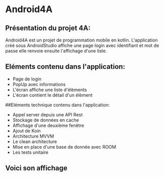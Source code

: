 # Android4A
## Présentation du projet 4A:

Android4A est un projet de programmation mobile en kotlin.
L'application créé sous AndroidStudio affiche une page login avec identifiant et mot de passe
elle renvoie ensuite l'affichage d'une liste.

## Eléments contenu dans l'application:
* Page de login
* PopUp avec informations
* L'écran affiche une liste d'élèments
* L'écran contient le détail d'un élèment

##Eléments technique contenu dans l'application:
* Appel server depuis une API Rest
* Stockage de données en cache
* Affichage d'une deuxième fenêtre
* Ajout de Koin
* Architecture MVVM
* Le clean architecture
* Mise en place d'une base de donnée avec ROOM
* Les tests unitaire


## Voici son affichage

